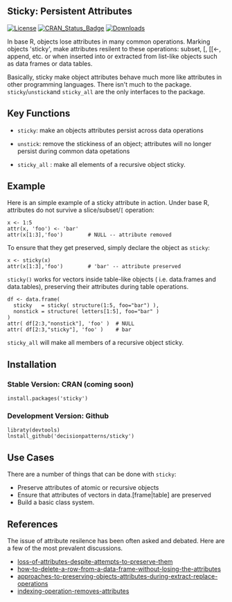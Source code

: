 ## Sticky: Persistent Attributes

[![License](http://img.shields.io/badge/license-GPL%20%28%3E=%202%29-brightgreen.svg?style=flat)](http://www.gnu.org/licenses/gpl-2.0.html) 
[![CRAN_Status_Badge](http://www.r-pkg.org/badges/version/sticky)](https://cran.r-project.org/package=sticky)
[![Downloads](https://cranlogs.r-pkg.org/badges/sticky?color=brightgreen)](http://www.r-pkg.org/pkg/sticky)

In base R, objects lose attributes in many common operations. Marking objects 'sticky', make attributes resilent to these operations: subset, [, [[<-, append, etc. or when inserted into or extracted from list-like objects such as data frames or data tables. 

Basically, sticky make object attributes behave much more like attributes in other programming languages. There isn't much to the package. `sticky`/`unstick`and `sticky_all` are the only interfaces to the package.


## Key Functions

 - `sticky`: make an objects attributes persist across data operations
 
 - `unstick`: remove the stickiness of an object; attributes will no longer 
   persist during common data opetations

 - `sticky_all` : make all elements of a recursive object sticky.
 

## Example

Here is an simple example of a sticky attribute in action. Under base R, 
attributes do not survive a slice/subset/`[` operation: 

    x <- 1:5
    attr(x, 'foo') <- 'bar'
    attr(x[1:3],'foo')        # NULL -- attribute removed 

To ensure that they get preserved, simply declare the object as `sticky`:

    x <- sticky(x)
    attr(x[1:3],'foo')        # 'bar' -- attribute preserved    

`sticky()` works for vectors inside table-like objects ( i.e. data.frames 
and data.tables), preserving their attributes during table operations.

    df <- data.frame( 
      sticky   = sticky( structure(1:5, foo="bar") ),
      nonstick = structure( letters[1:5], foo="bar" )
    )
    attr( df[2:3,"nonstick"], 'foo' )  # NULL
    attr( df[2:3,"sticky"], 'foo' )    # bar
    
    
`sticky_all` will make all members of a recursive object sticky.




## Installation 

### Stable Version: CRAN (coming soon)

    install.packages('sticky')

### Development Version: Github

    libraty(devtools)
    lnstall_github('decisionpatterns/sticky')


## Use Cases

There are a number of things that can be done with `sticky`:

 * Preserve attributes of atomic or recursive objects
 * Ensure that attributes of vectors in data.[frame|table] are preserved
 * Build a basic class system.


## References

The issue of attribute resilence has been often asked and debated. Here are a 
few of the most prevalent discussions.

- [loss-of-attributes-despite-attempts-to-preserve-them](http://stackoverflow.com/questions/23991060/loss-of-attributes-despite-attempts-to-preserve-them)
- [how-to-delete-a-row-from-a-data-frame-without-losing-the-attributes](http://stackoverflow.com/questions/10404224/how-to-delete-a-row-from-a-data-frame-without-losing-the-attributes)
- [approaches-to-preserving-objects-attributes-during-extract-replace-operations](http://stackoverflow.com/questions/23841387/approaches-to-preserving-objects-attributes-during-extract-replace-operations)
- [indexing-operation-removes-attributes](http://stackoverflow.com/questions/13432519/indexing-operation-removes-attributes)
